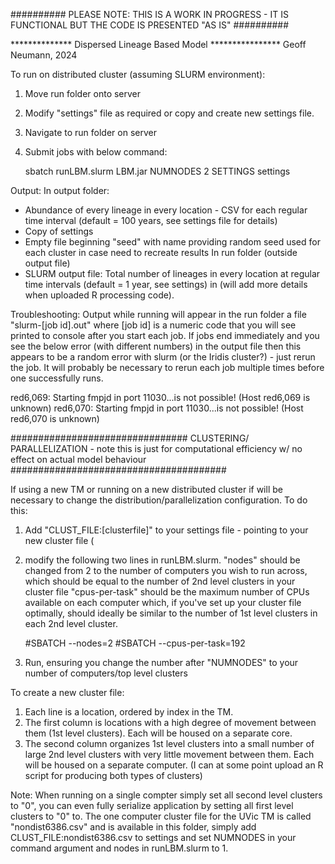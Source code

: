 ########## PLEASE NOTE: THIS IS A WORK IN PROGRESS - IT IS FUNCTIONAL BUT THE CODE IS PRESENTED "AS IS" ##########


************** Dispersed Lineage Based Model ****************
Geoff Neumann, 2024

To run on distributed cluster (assuming SLURM environment):
1) Move run folder onto server
2) Modify "settings" file as required or copy and create new settings file.
3) Navigate to run folder on server
4) Submit jobs with below command:
   
      sbatch runLBM.slurm LBM.jar NUMNODES 2 SETTINGS settings

Output:
In output folder:
 - Abundance of every lineage in every location - CSV for each regular time interval (default = 100 years, see settings file for details)
 - Copy of settings
 - Empty file beginning "seed" with name providing random seed used for each cluster in case need to recreate results
In run folder (outside output file) 
 - SLURM output file: Total number of lineages in every location at regular time intervals (default = 1 year, see settings) in (will add more details when uploaded R processing code).

Troubleshooting:
Output while running will appear in the run folder a file "slurm-[job id].out" where [job id] is a numeric code that you will see printed to console after you start each job. 
If jobs end immediately and you see the below error (with different numbers) in the output file then this appears to be a random error with slurm (or the Iridis cluster?) - just rerun the job. It will probably be necessary to rerun each job multiple times before one successfully runs.

red6,069: Starting fmpjd in port 11030...is not possible! (Host red6,069 is unknown)
red6,070: Starting fmpjd in port 11030...is not possible! (Host red6,070 is unknown)


################################ CLUSTERING/ PARALLELIZATION - note this is just for computational efficiency w/ no effect on actual model behaviour #######################################

If using a new TM or running on a new distributed cluster if will be necessary to change the distribution/parallelization configuration. To do this:
1) Add "CLUST_FILE:[clusterfile]" to your settings file - pointing to your new cluster file (
2) modify the following two lines in runLBM.slurm.
   "nodes" should be changed from 2 to the number of computers you wish to run across, which should be equal to the number of 2nd level clusters in your cluster file
   "cpus-per-task" should be the maximum number of CPUs available on each computer which, if you've set up your cluster file optimally,
                 should ideally be similar to the number of 1st level clusters in each 2nd level cluster.
   
     #SBATCH --nodes=2
     #SBATCH --cpus-per-task=192

4) Run, ensuring you change the number after "NUMNODES" to your number of computers/top level clusters

To create a new cluster file:
1) Each line is a location, ordered by index in the TM.
2) The first column is locations with a high degree of movement between them (1st level clusters). Each will be housed on a separate core.
3) The second column organizes 1st level clusters into a small number of large 2nd level clusters with very little movement between them. Each will be housed on a separate computer.
(I can at some point upload an R script for producing both types of clusters)

Note: When running on a single compter simply set all second level clusters to "0", you can even fully serialize application by setting all first level clusters to "0" to. The one computer cluster file for the UVic TM is called "nondist6386.csv" and is available in this folder, simply add CLUST_FILE:nondist6386.csv to settings and set NUMNODES in your command argument and nodes in runLBM.slurm to 1.

